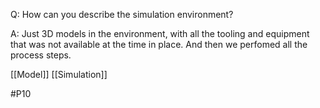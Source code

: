 Q: How can you describe the simulation environment?

A: Just 3D models in the environment, with all the tooling and equipment that was not available at the time in place. And then we perfomed all the process steps.

[[Model]]
[[Simulation]]

#P10 
